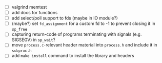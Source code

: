 - [ ] valgrind memtest
- [ ] add docs for functions
- [ ] add select/poll support to fds (maybe in IO module?)
- [ ] (maybe?) set `fd_assignment` for a custom fd to -1 to prevent closing it in `sp_free`
- [ ] capturing return-code of programs terminating with signals (e.g. SIGSEGV) in `sp_wait`?
- [ ] move `process.c`-relevant header material into `process.h` and include it in `subproc.h`
- [ ] add `make install` command to install the library and headers